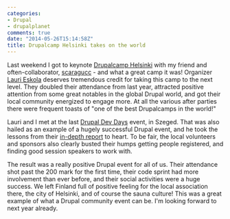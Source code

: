 ```yaml
---
categories:
- Drupal
- drupalplanet
comments: true
date: "2014-05-26T15:14:58Z"
title: Drupalcamp Helsinki takes on the world
---
```

Last weekend I got to keynote [Drupalcamp Helsinki](http://drupalcamp.fi) with my friend and often-collaborator, [scaragucc](http://twitter.com/adamjurantenor) - and what a great camp it was! Organizer [Lauri Eskola](https://twitter.com/laurii1) deserves tremendous credit for taking this camp to the next level. They doubled their attendance from last year, attracted positive attention from some great notables in the global Drupal world, and got their local community energized to engage more. At all the various after parties there were frequent toasts of "one of the best Drupalcamps in the world!"

Lauri and I met at the last [Drupal Dev Days](http://szeged2014.drupaldays.org) event, in Szeged. That was also hailed as an example of a hugely successful Drupal event, and he took the lessons from their [in-depth report](https://docs.google.com/file/d/0B6xsrc5BVkagNVpoeEFDZy1RMVk/edit) to heart. To be fair, the local volunteers and sponsors also clearly busted their humps getting people registered, and finding good session speakers to work with.

The result was a really positive Drupal event for all of us. Their attendance shot past the 200 mark for the first time, their code sprint had more involvement than ever before, and their social activities were a huge success. We left Finland full of positive feeling for the local association there, the city of Helsinki, and of course the sauna culture! This was a great example of what a Drupal community event can be. I'm looking forward to next year already.
